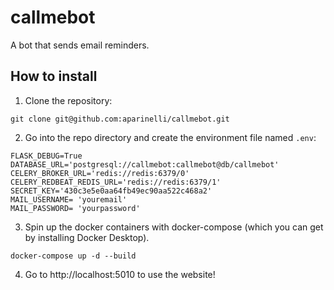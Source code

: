 # callmebot
A bot that sends email reminders.

## How to install

1. Clone the repository:

```
git clone git@github.com:aparinelli/callmebot.git
```

2. Go into the repo directory and create the environment file named `.env`:

```
FLASK_DEBUG=True
DATABASE_URL='postgresql://callmebot:callmebot@db/callmebot'
CELERY_BROKER_URL='redis://redis:6379/0'
CELERY_REDBEAT_REDIS_URL='redis://redis:6379/1'
SECRET_KEY='430c3e5e0aa64fb49ec90aa522c468a2'
MAIL_USERNAME= 'youremail'
MAIL_PASSWORD= 'yourpassword'
```

3. Spin up the docker containers with docker-compose (which you can get by installing Docker Desktop).

```
docker-compose up -d --build
```

4. Go to http://localhost:5010 to use the website!
